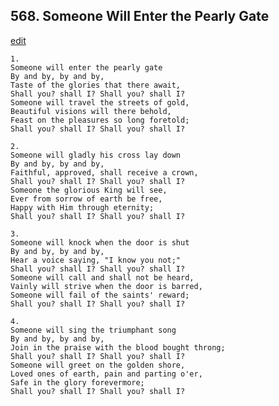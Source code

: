 
## 568.  Someone Will Enter the Pearly Gate
[edit](https://docs.google.com/document/d/1rSwwiipgLOAMTXJcJtkgQ-vzsps9YYdo/edit?mode=html)



    1.
    Someone will enter the pearly gate 
    By and by, by and by, 
    Taste of the glories that there await, 
    Shall you? shall I? Shall you? shall I? 
    Someone will travel the streets of gold, 
    Beautiful visions will there behold, 
    Feast on the pleasures so long foretold; 
    Shall you? shall I? Shall you? shall I? 

    2.
    Someone will gladly his cross lay down 
    By and by, by and by, 
    Faithful, approved, shall receive a crown, 
    Shall you? shall I? Shall you? shall I? 
    Someone the glorious King will see, 
    Ever from sorrow of earth be free, 
    Happy with Him through eternity; 
    Shall you? shall I? Shall you? shall I? 

    3.
    Someone will knock when the door is shut 
    By and by, by and by, 
    Hear a voice saying, "I know you not;" 
    Shall you? shall I? Shall you? shall I? 
    Someone will call and shall not be heard, 
    Vainly will strive when the door is barred, 
    Someone will fail of the saints' reward; 
    Shall you? shall I? Shall you? shall I? 

    4.
    Someone will sing the triumphant song 
    By and by, by and by, 
    Join in the praise with the blood bought throng; 
    Shall you? shall I? Shall you? shall I? 
    Someone will greet on the golden shore, 
    Loved ones of earth, pain and parting o'er, 
    Safe in the glory forevermore; 
    Shall you? shall I? Shall you? shall I?
